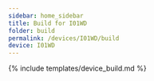 ```yaml
---
sidebar: home_sidebar
title: Build for I01WD
folder: build
permalink: /devices/I01WD/build
device: I01WD
---
```

{% include templates/device_build.md %}
